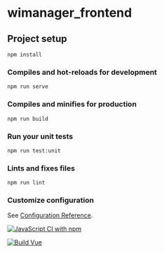 # wimanager_frontend

## Project setup
```
npm install
```

### Compiles and hot-reloads for development
```
npm run serve
```

### Compiles and minifies for production
```
npm run build
```

### Run your unit tests
```
npm run test:unit
```

### Lints and fixes files
```
npm run lint
```

### Customize configuration
See [Configuration Reference](https://cli.vuejs.org/config/).

[![JavaScript CI with npm](https://github.com/paulineTrunte/wimanager_frontend/actions/workflows/ci.yml/badge.svg)](https://github.com/paulineTrunte/wimanager_frontend/actions/workflows/ci.yml)

[![Build Vue](https://github.com/paulineTrunte/wimanager_frontend/actions/workflows/main.yml/badge.svg)](https://github.com/paulineTrunte/wimanager_frontend/actions/workflows/main.yml)
